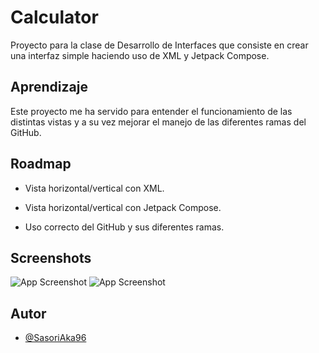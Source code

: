 
# Calculator

Proyecto para la clase de Desarrollo de Interfaces que consiste en crear una interfaz simple haciendo uso de XML y Jetpack Compose.


## Aprendizaje

Este proyecto me ha servido para entender el funcionamiento de las distintas vistas y a su vez mejorar el manejo de las diferentes ramas del GitHub.


## Roadmap

- Vista horizontal/vertical con XML.

- Vista horizontal/vertical con Jetpack Compose.

- Uso correcto del GitHub y sus diferentes ramas.


## Screenshots

![App Screenshot](https://snipboard.io/2ZnYeL.jpg)
![App Screenshot](https://snipboard.io/teRbyp.jpg)


## Autor

- [@SasoriAka96](https://github.com/SasoriAka96)
